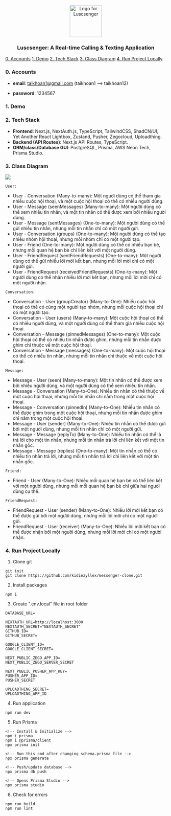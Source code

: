 <p align="center">
  <picture>
  <img src="https://res.cloudinary.com/drqbhj6ft/image/upload/v1736248592/learning-webdev-blog/portfolio/3_huctrt.jpg" height="100" alt="Logo for Luscsenger">
</picture>
</p>
<h3 align="center">Luscsenger: A Real-time Calling & Texting Application</h3>

[0. Accounts](#0-accounts)
[1. Demo](#1-demo)
[2. Tech Stack](#2-tech-stack)
[3. Class Diagram](#3-class-diagram)
[4. Run Project Locally](#4-run-project-locally)

### 0. Accounts

- **email**: taikhoan1@gmail.com (taikhoan1 --> taikhoan12)

- **password**: 1234567

### 1. Demo

### 2. Tech Stack

- **Frontend**: Next.js, NextAuth.js, TypeScript, TailwindCSS, ShadCN/UI, Yet Another React Lightbox, Zustand, Pusher, Zegocloud, Uploadthing.
- **Backend (API Routes)**: Next.js API Routes, TypeScript.
- **ORM/class/Database GUI**: PostgreSQL, Prisma, AWS Neon Tech, Prisma Studio.

### 3. Class Diagram

![](https://res.cloudinary.com/drqbhj6ft/image/upload/v1736512848/learning-webdev-blog/messenger/messenger-class-diagram_utzmza.png)

`User:`

- User - Conversation (Many-to-many): Một người dùng có thể tham gia nhiều cuộc hội thoại, và một cuộc hội thoại có thể có nhiều người dùng.
- User - Message (seenMessages) (Many-to-many): Một người dùng có thể xem nhiều tin nhắn, và một tin nhắn có thể được xem bởi nhiều người dùng.
- User - Message (sentMessages) (One-to-many): Một người dùng có thể gửi nhiều tin nhắn, nhưng mỗi tin nhắn chỉ có một người gửi.
- User - Conversation (groups) (One-to-many): Một người dùng có thể tạo nhiều nhóm hội thoại, nhưng mỗi nhóm chỉ có một người tạo.
- User - Friend (One-to-many): Một người dùng có thể có nhiều bạn bè, nhưng mỗi quan hệ bạn bè chỉ liên kết với một người dùng.
- User - FriendRequest (sentFriendRequests) (One-to-many): Một người dùng có thể gửi nhiều lời mời kết bạn, nhưng mỗi lời mời chỉ có một người gửi.
- User - FriendRequest (receivedFriendRequests) (One-to-many): Một người dùng có thể nhận nhiều lời mời kết bạn, nhưng mỗi lời mời chỉ có một người nhận.

`Conversation:`

- Conversation - User (groupCreator) (Many-to-One): Nhiều cuộc hội thoại có thể có cùng một người tạo nhóm, nhưng mỗi cuộc hội thoại chỉ có một người tạo.
- Conversation - User (users) (Many-to-many): Một cuộc hội thoại có thể có nhiều người dùng, và một người dùng có thể tham gia nhiều cuộc hội thoại.
- Conversation - Message (pinnedMessages) (One-to-many): Một cuộc hội thoại có thể có nhiều tin nhắn được ghim, nhưng mỗi tin nhắn được ghim chỉ thuộc về một cuộc hội thoại.
- Conversation - Message (messages) (One-to-many): Một cuộc hội thoại có thể có nhiều tin nhắn, nhưng mỗi tin nhắn chỉ thuộc về một cuộc hội thoại.

`Message:`

- Message - User (seen) (Many-to-many): Một tin nhắn có thể được xem bởi nhiều người dùng, và một người dùng có thể xem nhiều tin nhắn.
- Message - Conversation (Many-to-One): Nhiều tin nhắn có thể thuộc về một cuộc hội thoại, nhưng mỗi tin nhắn chỉ nằm trong một cuộc hội thoại.
- Message - Conversation (pinnedIn) (Many-to-One): Nhiều tin nhắn có thể được ghim trong một cuộc hội thoại, nhưng mỗi tin nhắn được ghim chỉ nằm trong một cuộc hội thoại.
- Message - User (sender) (Many-to-One): Nhiều tin nhắn có thể được gửi bởi một người dùng, nhưng mỗi tin nhắn chỉ có một người gửi.
- Message - Message (replyTo) (Many-to-One): Nhiều tin nhắn có thể là trả lời cho một tin nhắn, nhưng mỗi tin nhắn trả lời chỉ liên kết với một tin nhắn gốc.
- Message - Message (replies) (One-to-many): Một tin nhắn có thể có nhiều tin nhắn trả lời, nhưng mỗi tin nhắn trả lời chỉ liên kết với một tin nhắn gốc.

`Friend:`

- Friend - User (Many-to-One): Nhiều mối quan hệ bạn bè có thể liên kết với một người dùng, nhưng mỗi mối quan hệ bạn bè chỉ giữa hai người dùng cụ thể.

`FriendRequest:`

- FriendRequest - User (sender) (Many-to-One): Nhiều lời mời kết bạn có thể được gửi bởi một người dùng, nhưng mỗi lời mời chỉ có một người gửi.
- FriendRequest - User (receiver) (Many-to-One): Nhiều lời mời kết bạn có thể được nhận bởi một người dùng, nhưng mỗi lời mời chỉ có một người nhận.

### 4. Run Project Locally

1. Clone git

```
git init
git clone https://github.com/kidiezyllex/messenger-clone.git
```

2. Install packages

```
npm i
```

3. Create ".env.local" file in root folder

```
DATABASE_URL=

NEXTAUTH_URL=http://localhost:3000
NEXTAUTH_SECRET="NEXTAUTH_SECRET"
GITHUB_ID=
GITHUB_SECRET=

GOOGLE_CLIENT_ID=
GOOGLE_CLIENT_SECRET=

NEXT_PUBLIC_ZEGO_APP_ID=
NEXT_PUBLIC_ZEGO_SERVER_SECRET

NEXT_PUBLIC_PUSHER_APP_KEY=
PUSHER_APP_ID=
PUSHER_SECRET

UPLOADTHING_SECRET=
UPLOADTHING_APP_ID
```

4. Run application

```
npm run dev
```

5. Run Prisma

```
<!-- Install & Initialize -->
npm i prisma
npm i @prisma/client
npx prisma init

<!-- Run this cmd after changing schema.prisma file -->
npx prisma generate

<!-- Push/update database -->
npx prisma db push

<!-- Opens Prisma Studio -->
npx prisma studio
```

6. Check for errors

```
npm run build
npm run lint
```
